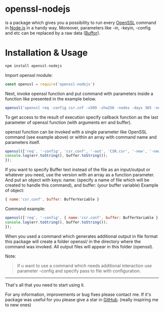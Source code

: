 # openssl-nodejs

is a package which gives you a possibility to run every [OpenSSL](https://www.openssl.org/) command in [Node.js](https://nodejs.org/en/) in a handy way. Moreover, parameters like -in, -keyin, -config and etc can be replaced by a raw data ([Buffor](https://nodejs.org/dist/latest-v10.x/docs/api/buffer.html)).

# Installation &amp; Usage

```javascript
npm install openssl-nodejs
```

Import openssl module:
```javascript
const openssl = require('openssl-nodejs')
```

Next, invoke openssl function and put command with parameters inside a function like presented in the example below.
```javascript
openssl('openssl req -config csr.cnf -x509 -sha256 -nodes -days 365 -newkey rsa:2048 -keyout key.key -out certificate.crt')
```
To get access to the result of execution specify callback function as the last parameter of openssl function (with arguments err and buffer).

openssl function can be invoked with a single parameter like OpenSSL command (see example above) or within an array with command name and parameters itself.
```javascript
openssl(['req', '-config', 'csr.conf', '-out', 'CSR.csr', '-new', '-newkey', 'rsa:2048', '-nodes', '-keyout', 'privateKey.key', function (err, buffer) {
console.log(err.toString(), buffer.toString());
});
```

If you want to specify Buffer text instead of the file as an input/output or whatever you need, use the version with an array as a function parameter.
And put an object with keys: name: (specify a name of file which will be created to handle this command), and buffer: (your buffer variable)
Example of object:

```javascript
{ name:'csr.conf', buffer: BufferVariable }
```
Command example:
```javascript
openssl(['req', '-config', { name:'csr.conf', buffer: BufferVariable }, '-out', 'CSR.csr', '-new', '-newkey', 'rsa:2048', '-nodes', '-keyout', 'privateKey.key'], function (err, buffer) {
console.log(err.toString(), buffer.toString());
});
```

When you used a command which generates additional output in file format this package will create a folder openssl/ in the directory where the command was invoked. All output files will appear in this folder (openssl).

Note: 
> If u want to use a command which needs additional interaction use parameter -config and specify pass to file with configuration.
---
That's all that you need to start using it.

For any information, improvements or bug fixes please contact me.
If it's package was useful for you please give a star in [GitHub](https://github.com/codevibess). (really inspiring me to new ones)